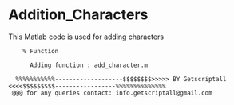 # Addition_Characters
This Matlab code is used for adding characters

        % Function
 
          Adding function : add_character.m
 
      %%%%%%%%%%%-------------------$$$$$$$$>>>>> BY Getscriptall <<<<$$$$$$$$$-----------------%%%%%%%%%%%%%% 
     @@@ for any queries contact: info.getscriptall@gmail.com
